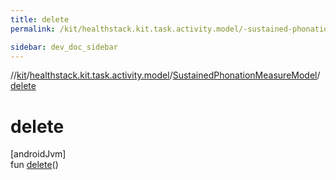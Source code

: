 ```yaml
---
title: delete
permalink: /kit/healthstack.kit.task.activity.model/-sustained-phonation-measure-model/delete.html

sidebar: dev_doc_sidebar
---
```

//[kit](../../../index.html)/[healthstack.kit.task.activity.model](../index.html)/[SustainedPhonationMeasureModel](index.html)/[delete](delete.html)



# delete



[androidJvm]\
fun [delete](delete.html)()




